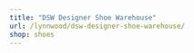 ```yaml
---
title: "DSW Designer Shoe Warehouse"
url: /lynnwood/dsw-designer-shoe-warehouse/
shop: shoes
---
```

